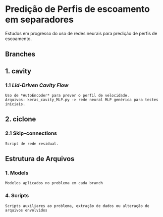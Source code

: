# Predição de Perfis de escoamento em separadores 
Estudos em progresso do uso de redes neurais para predição de perfis de 
escoamento. 

## Branches 
## 1. cavity 
### 1.1 *Lid-Driven Cavity Flow*

    Uso de *AutoEncoder* para prever o perfil de velocidade.
    Arquivos: keras_cavity_MLP.py -> rede neural MLP genérica para testes iniciais.

## 2. ciclone

<!--### 2.1 ciclone_ANN.py
    O arquivo que será utilizado na otimização dos hiperparametros de 'ciclone_ANN_old'.
    Utilizando Hyperas (HyperOpt) como modulo de otimização.

### 2.2 ciclone_ANN_old.py

Arquivo com configuração de rede utilizada no processo de treinamento inicial.

### 2.3 isolated_prediction

    Rede neural elaborada com base no script de 'ciclone_ANN_old.py', mas para predizer
    as 3 componentes de velocidade.-->

### 2.1 Skip-connections
    Script de rede residual.


## Estrutura de Arquivos
### 1. Models

    Modelos aplicados no problema em cada branch
<!--### 2. Order Reduction

    Algoritmos de redução de ordem, ou seus estudos, para uso no problema, caso necessário
### 3. Generated Files

    Arquivos Gerados, por extração de dados, ou modelos salvos pelo Keras.-->

### 4. Scripts

    Scripts auxiliares ao problema, extração de dados ou alteração de arquivos envolvidos

